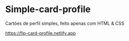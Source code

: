 # Simple-card-profile
Cartões de perfil simples, feito apenas com HTML &amp; CSS

https://flp-card-profile.netlify.app
